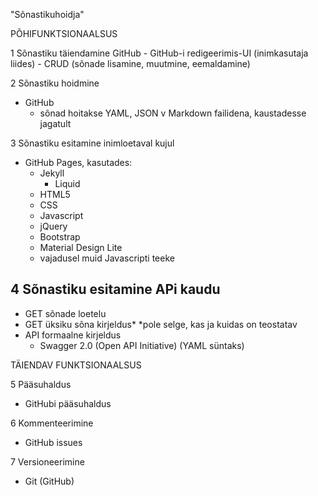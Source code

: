 "Sõnastikuhoidja"

PÕHIFUNKTSIONAALSUS

1 Sõnastiku täiendamine
  GitHub
    - GitHub-i redigeerimis-UI (inimkasutaja liides)
      - CRUD (sõnade lisamine, muutmine, eemaldamine)

2 Sõnastiku hoidmine
  - GitHub
    - sõnad hoitakse YAML, JSON v Markdown failidena,
      kaustadesse jagatult

3  Sõnastiku esitamine inimloetaval kujul
  - GitHub Pages, kasutades:
    - Jekyll
      - Liquid
    - HTML5
    - CSS
    - Javascript
    - jQuery
    - Bootstrap
    - Material Design Lite
    - vajadusel muid Javascripti teeke

4 Sõnastiku esitamine APi kaudu
  - 
  - GET sõnade loetelu
  - GET üksiku sõna kirjeldus*
    *pole selge, kas ja kuidas on teostatav
  - API formaalne kirjeldus
    - Swagger 2.0 (Open API Initiative)
      (YAML süntaks)

TÄIENDAV FUNKTSIONAALSUS

5 Pääsuhaldus
  - GitHubi pääsuhaldus

6 Kommenteerimine
  - GitHub issues

7 Versioneerimine
  - Git (GitHub)
